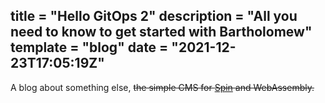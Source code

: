 title = "Hello GitOps 2"
description = "All you need to know to get started with Bartholomew"
template = "blog"
date = "2021-12-23T17:05:19Z"
---
A blog about something else, ~~the simple CMS for [Spin](https://github.com/fermyon/spin) and WebAssembly.~~
